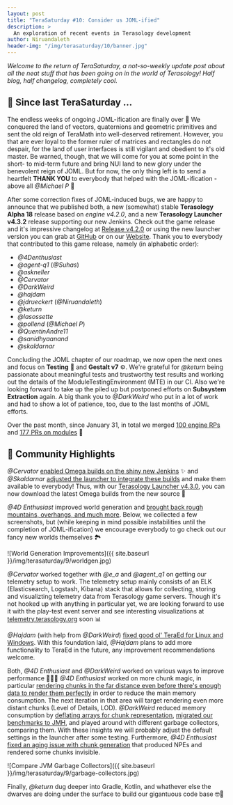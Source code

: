 ```yaml
---
layout: post
title: "TeraSaturday #10: Consider us JOML-ified"
description: >
  An exploration of recent events in Terasology development
author: Niruandaleth
header-img: "/img/terasaturday/10/banner.jpg"
---
```


_Welcome to the return of TeraSaturday, a not-so-weekly update post about all the neat stuff that has been going on in
the world of Terasology! Half blog, half changelog, completely cool._

## 📰 Since last TeraSaturday ...

The endless weeks of ongoing JOML-ification are finally over 🎉
We conquered the land of vectors, quaternions and geometric primitives and sent the old reign of TeraMath into well-deserved retirement.
However, you that are ever loyal to the former ruler of matrices and rectangles do not despair, for the land of user interfaces is still vigilant and obedient to it's old master.
Be warned, though, that we will come for you at some point in the short- to mid-term future and bring NUI land to new glory under the benevolent reign of JOML.
But for now, the only thing left is to send a heartfelt **THANK YOU** to everybody that helped with the JOML-ification - above all _@Michael P_ 💚

After some correction fixes of JOML-induced bugs, we are happy to announce that we published both, a new (somewhat) stable **Terasology Alpha 18** release based on _engine v4.2.0_, and a new **Terasology Launcher v4.3.2** release supporting our new Jenkins.
Check out the game release and it's impressive changelog at [Release v4.2.0](https://github.com/MovingBlocks/Terasology/releases/tag/v4.2.0) or using the new launcher version you can grab at [GitHub](https://github.com/MovingBlocks/TerasologyLauncher/releases/tag/v4.3.2) or on our [Website](https://terasology.org/download.html).
Thank you to everybody that contributed to this game release, namely (in alphabetic order):

* _@4Denthusiast_
* _@agent-q1_ (_@Suhas_)
* _@askneller_
* _@Cervator_
* _@DarkWeird_
* _@hajdam_
* _@jdrueckert_ (_@Niruandaleth_)
* _@keturn_
* _@lasossette_
* _@pollend_ (_@Michael P_)
* _@QuentinAndre11_
* _@sanidhyaanand_
* _@skaldarnar_

Concluding the JOML chapter of our roadmap, we now open the next ones and focus on **Testing** 🧪 and **Gestalt v7** ⚙️.
We're grateful for _@keturn_ being passionate about meaningful tests and trustworthy test results and working out the details of the ModuleTestingEnvironment (MTE) in our CI.
Also we're looking forward to take up the piled up but postponed efforts on **Subsystem Extraction** again.
A big thank you to _@DarkWeird_ who put in a lot of work and had to show a lot of patience, too, due to the last months of JOML efforts.

Over the past month, since January 31, in total we merged [100 engine RPs](https://github.com/search?q=org:MovingBlocks+type:pr+merged:2021-01-31..2021-02-27) and [177 PRs on modules](https://github.com/search?q=org:Terasology+type:pr+merged:2021-01-31..2021-02-27) 💪

## 🎀️ Community Highlights





_@Cervator_ [enabled Omega builds on the shiny new Jenkins](https://github.com/MovingBlocks/Terasology/pull/4409) ✨ and _@Skaldarnar_ [adjusted the launcher to integrate these builds](https://github.com/MovingBlocks/TerasologyLauncher/pull/621) and make them available to everybody!
Thus, with our [Terasology Launcher v4.3.0](https://github.com/MovingBlocks/TerasologyLauncher/releases/tag/v4.3.0), you can now download the latest Omega builds from the new source 🎉

_@4D Enthusiast_ improved world generation and [brought back rough mountains, overhangs, and much more](https://github.com/Terasology/CoreWorlds/pull/18).
Below, we collected a few screenshots, but (while keeping in mind possible instabilities until the completion of JOML-ification) we encourage everybody to go check out our fancy new worlds themselves 🏞

![World Generation Improvements]({{ site.baseurl }}/img/terasaturday/9/worldgen.jpg)

_@Cervator_ worked together with _@e\_a_ and _@agent\_q1_ on getting our telemetry setup to work.
The telemetry setup mainly consists of an ELK (Elasticsearch, Logstash, Kibana) stack that allows for collecting, storing and visualizting telemetry data from Terasology game servers.
Though it's not hooked up with anything in particular yet, we are looking forward to use it with the play-test event server and see interesting visualizations at [telemetry.terasology.org](https://telemetry.terasology.com/) soon 📊

_@Hajdam_ (with help from _@DarkWeird_) [fixed good ol' TeraEd for Linux and Windows](https://github.com/MovingBlocks/Terasology/pull/4327).
With this foundation laid, _@Hajdam_ plans to add more functionality to TeraEd in the future, any improvement recommendations welcome.

Both, _@4D Enthusiast_ and _@DarkWeird_ worked on various ways to improve performance 🐢🧙‍♂️
_@4D Enthusiast_ worked on more chunk magic, in particular [rendering chunks in the far distance even before there's enough data to render them perfectly](https://github.com/MovingBlocks/Terasology/pull/4427) in order to reduce the main memory consumption.
The next iteration in that area will target rendering even more distant chunks (Level of Details, LOD).
_@DarkWeird_ reduced memory consumption by [deflating arrays for chunk representation](https://github.com/MovingBlocks/Terasology/pull/4433), [migrated our benchmarks to JMH](https://github.com/MovingBlocks/Terasology/pull/4401), and played around with different garbage collectors, comparing them.
With these insights we will probably adjust the default settings in the launcher after some testing.
Furthermore, _@4D Enthusiast_ [fixed an aging issue with chunk generation](https://github.com/MovingBlocks/Terasology/pull/4353) that produced NPEs and rendered some chunks invisible.

![Compare JVM Garbage Collectors]({{ site.baseurl }}/img/terasaturday/9/garbage-collectors.jpg)

Finally, _@keturn_ dug deeper into Gradle, Kotlin, and whathever else the dwarves are doing under the surface to build our gigantuous code base 🤓🧰
